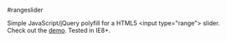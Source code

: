 #rangeslider

Simple JavaScript/jQuery polyfill for a HTML5 <input type=\"range\"> slider.
Check out the [demo](http://andreruffert.github.io/rangeslider/). Tested in IE8+.
